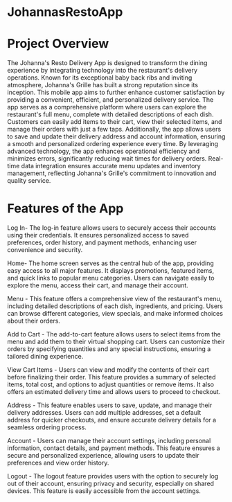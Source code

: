# JohannasRestoApp

# Project Overview
The Johanna's Resto Delivery App is designed to transform the dining experience by integrating technology into the restaurant's delivery operations. Known for its exceptional baby back ribs and inviting atmosphere, Johanna's Grille has built a strong reputation since its inception. This mobile app aims to further enhance customer satisfaction by providing a convenient, efficient, and personalized delivery service.
The app serves as a comprehensive platform where users can explore the restaurant's full menu, complete with detailed descriptions of each dish. Customers can easily add items to their cart, view their selected items, and manage their orders with just a few taps. Additionally, the app allows users to save and update their delivery address and account information, ensuring a smooth and personalized ordering experience every time.
By leveraging advanced technology, the app enhances operational efficiency and minimizes errors, significantly reducing wait times for delivery orders. Real-time data integration ensures accurate menu updates and inventory management, reflecting Johanna's Grille's commitment to innovation and quality service.

# Features of the App

Log In- The log-in feature allows users to securely access their accounts using their credentials. It ensures personalized access to saved preferences, order history, and payment methods, enhancing user convenience and security.

Home- The home screen serves as the central hub of the app, providing easy access to all major features. It displays promotions, featured items, and quick links to popular menu categories. Users can navigate easily to explore the menu, access their cart, and manage their account.

Menu - This feature offers a comprehensive view of the restaurant's menu, including detailed descriptions of each dish, ingredients, and pricing. Users can browse different categories, view specials, and make informed choices about their orders.

Add to Cart - The add-to-cart feature allows users to select items from the menu and add them to their virtual shopping cart. Users can customize their orders by specifying quantities and any special instructions, ensuring a tailored dining experience.

View Cart Items - Users can view and modify the contents of their cart before finalizing their order. This feature provides a summary of selected items, total cost, and options to adjust quantities or remove items. It also offers an estimated delivery time and allows users to proceed to checkout.

Address - This feature enables users to save, update, and manage their delivery addresses. Users can add multiple addresses, set a default address for quicker checkouts, and ensure accurate delivery details for a seamless ordering process.

Account - Users can manage their account settings, including personal information, contact details, and payment methods. This feature ensures a secure and personalized experience, allowing users to update their preferences and view order history.

Logout - The logout feature provides users with the option to securely log out of their account, ensuring privacy and security, especially on shared devices. This feature is easily accessible from the account settings.
